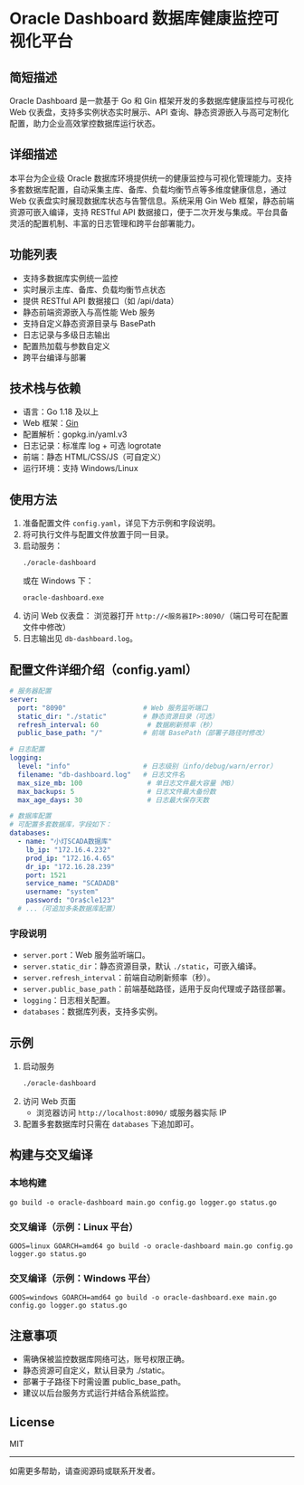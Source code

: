 # Oracle Dashboard 数据库健康监控可视化平台

## 简短描述

Oracle Dashboard 是一款基于 Go 和 Gin 框架开发的多数据库健康监控与可视化 Web 仪表盘，支持多实例状态实时展示、API 查询、静态资源嵌入与高可定制化配置，助力企业高效掌控数据库运行状态。

## 详细描述

本平台为企业级 Oracle 数据库环境提供统一的健康监控与可视化管理能力。支持多套数据库配置，自动采集主库、备库、负载均衡节点等多维度健康信息，通过 Web 仪表盘实时展现数据库状态与告警信息。系统采用 Gin Web 框架，静态前端资源可嵌入编译，支持 RESTful API 数据接口，便于二次开发与集成。平台具备灵活的配置机制、丰富的日志管理和跨平台部署能力。

## 功能列表
- 支持多数据库实例统一监控
- 实时展示主库、备库、负载均衡节点状态
- 提供 RESTful API 数据接口（如 /api/data）
- 静态前端资源嵌入与高性能 Web 服务
- 支持自定义静态资源目录与 BasePath
- 日志记录与多级日志输出
- 配置热加载与参数自定义
- 跨平台编译与部署

## 技术栈与依赖
- 语言：Go 1.18 及以上
- Web 框架：[Gin](https://github.com/gin-gonic/gin)
- 配置解析：gopkg.in/yaml.v3
- 日志记录：标准库 log + 可选 logrotate
- 前端：静态 HTML/CSS/JS（可自定义）
- 运行环境：支持 Windows/Linux

## 使用方法
1. 准备配置文件 `config.yaml`，详见下方示例和字段说明。
2. 将可执行文件与配置文件放置于同一目录。
3. 启动服务：
   ```shell
   ./oracle-dashboard
   ```
   或在 Windows 下：
   ```shell
   oracle-dashboard.exe
   ```
4. 访问 Web 仪表盘：
   浏览器打开 `http://<服务器IP>:8090/`（端口号可在配置文件中修改）
5. 日志输出见 `db-dashboard.log`。

## 配置文件详细介绍（config.yaml）

```yaml
# 服务器配置
server:
  port: "8090"                   # Web 服务监听端口
  static_dir: "./static"         # 静态资源目录（可选）
  refresh_interval: 60            # 数据刷新频率（秒）
  public_base_path: "/"          # 前端 BasePath（部署子路径时修改）

# 日志配置
logging:
  level: "info"                  # 日志级别（info/debug/warn/error）
  filename: "db-dashboard.log"   # 日志文件名
  max_size_mb: 100                # 单日志文件最大容量（MB）
  max_backups: 5                  # 日志文件最大备份数
  max_age_days: 30                # 日志最大保存天数

# 数据库配置
# 可配置多套数据库，字段如下：
databases:
  - name: "小灯SCADA数据库"
    lb_ip: "172.16.4.232"
    prod_ip: "172.16.4.65"
    dr_ip: "172.16.28.239"
    port: 1521
    service_name: "SCADADB"
    username: "system"
    password: "Ora$cle123"
  # ...（可追加多条数据库配置）
```

### 字段说明
- `server.port`：Web 服务监听端口。
- `server.static_dir`：静态资源目录，默认 `./static`，可嵌入编译。
- `server.refresh_interval`：前端自动刷新频率（秒）。
- `server.public_base_path`：前端基础路径，适用于反向代理或子路径部署。
- `logging`：日志相关配置。
- `databases`：数据库列表，支持多实例。

## 示例

1. 启动服务
   ```shell
   ./oracle-dashboard
   ```
2. 访问 Web 页面
   - 浏览器访问 `http://localhost:8090/` 或服务器实际 IP
3. 配置多套数据库时只需在 `databases` 下追加即可。

## 构建与交叉编译

### 本地构建
```shell
go build -o oracle-dashboard main.go config.go logger.go status.go
```

### 交叉编译（示例：Linux 平台）
```shell
GOOS=linux GOARCH=amd64 go build -o oracle-dashboard main.go config.go logger.go status.go
```

### 交叉编译（示例：Windows 平台）
```shell
GOOS=windows GOARCH=amd64 go build -o oracle-dashboard.exe main.go config.go logger.go status.go
```

## 注意事项
- 需确保被监控数据库网络可达，账号权限正确。
- 静态资源可自定义，默认目录为 ./static。
- 部署于子路径下时需设置 public_base_path。
- 建议以后台服务方式运行并结合系统监控。

## License
MIT

---
如需更多帮助，请查阅源码或联系开发者。
